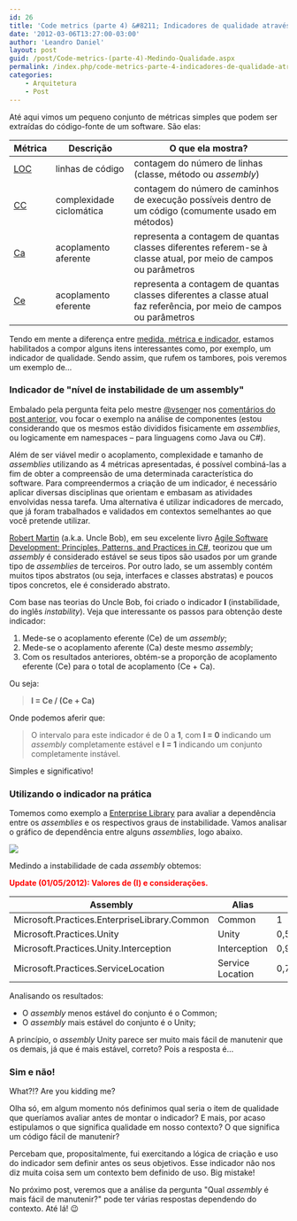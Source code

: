 ```yaml
---
id: 26
title: 'Code metrics (parte 4) &#8211; Indicadores de qualidade através de métricas'
date: '2012-03-06T13:27:00-03:00'
author: 'Leandro Daniel'
layout: post
guid: /post/Code-metrics-(parte-4)-Medindo-Qualidade.aspx
permalink: /index.php/code-metrics-parte-4-indicadores-de-qualidade-atraves-de-metricas/
categories:
    - Arquitetura
    - Post
---
```


Até aqui vimos um pequeno conjunto de métricas simples que podem ser extraídas do código-fonte de um software. São elas:

| **Métrica** | **Descrição** | **O que ela mostra?** |
|---|---|---|
| [LOC](http://leandrodaniel.com/index.php/Code-metrics-(parte-2)-Conhecendo-algumas-metricas) | linhas de código | contagem do número de linhas (classe, método ou *assembly*) |
| [CC](http://leandrodaniel.com/index.php/Code-metrics-(parte-2)-Conhecendo-algumas-metricas) | complexidade ciclomática | contagem do número de caminhos de execução possíveis dentro de um código (comumente usado em métodos) |
| [Ca](http://leandrodaniel.com/index.php/Code-metrics-(parte-3)-Medindo-acoplamento) | acoplamento aferente | representa a contagem de quantas classes diferentes referem-se à classe atual, por meio de campos ou parâmetros |
| [Ce](http://leandrodaniel.com/index.php/Code-metrics-(parte-3)-Medindo-acoplamento) | acoplamento eferente | representa a contagem de quantas classes diferentes a classe atual faz referência, por meio de campos ou parâmetros |

Tendo em mente a diferença entre [medida, métrica e indicador](http://leandrodaniel.com/index.php/Code-metrics-(parte-1)-Um-aliado-do-arquiteto), estamos habilitados a compor alguns itens interessantes como, por exemplo, um indicador de qualidade. Sendo assim, que rufem os tambores, pois veremos um exemplo de…

### Indicador de "nível de instabilidade de um assembly"

Embalado pela pergunta feita pelo mestre [@vsenger](http://twitter.com/vsenger) nos [comentários do post anterior](http://leandrodaniel.com/index.php/Code-metrics-(parte-3)-Medindo-acoplamento.aspx#id_1d78d79a-252a-4160-86f4-96fc51a387d5), vou focar o exemplo na análise de componentes (estou considerando que os mesmos estão divididos fisicamente em *assemblies*, ou logicamente em namespaces – para linguagens como Java ou C#).

Além de ser viável medir o acoplamento, complexidade e tamanho de *assemblies* utilizando as 4 métricas apresentadas, é possível combiná-las a fim de obter a compreensão de uma determinada característica do software. Para compreendermos a criação de um indicador, é necessário aplicar diversas disciplinas que orientam e embasam as atividades envolvidas nessa tarefa. Uma alternativa é utilizar indicadores de mercado, que já foram trabalhados e validados em contextos semelhantes ao que você pretende utilizar.

[Robert Martin](http://www.objectmentor.com/omTeam/martin_r.html) (a.k.a. Uncle Bob), em seu excelente livro [Agile Software Development: Principles, Patterns, and Practices in C#](http://www.amazon.com/Principles-Patterns-Practices-Robert-Martin/dp/0131857258/), teorizou que um *assembly* é considerado estável se seus tipos são usados ​​por um grande tipo de *assemblies* de terceiros. Por outro lado, se um assembly contém muitos tipos abstratos (ou seja, interfaces e classes abstratas) e poucos tipos concretos, ele é considerado abstrato.

Com base nas teorias do Uncle Bob, foi criado o indicador **I** (instabilidade, do inglês *instability*). Veja que interessante os passos para obtenção deste indicador:

1. Mede-se o acoplamento eferente (Ce) de um *assembly*;
2. Mede-se o acoplamento aferente (Ca) deste mesmo *assembly*;
3. Com os resultados anteriores, obtém-se a proporção de acoplamento eferente (Ce) para o total de acoplamento (Ce + Ca).

Ou seja:

> **I = Ce / (Ce + Ca)**

Onde podemos aferir que:

> O intervalo para este indicador é de 0 a **1**, com **I = 0** indicando um *assembly* completamente estável e **I = 1** indicando um conjunto completamente instável.

Simples e significativo!

### Utilizando o indicador na prática

Tomemos como exemplo a [Enterprise Library](http://msdn.microsoft.com/en-us/library/ff648951) para avaliar a dependência entre os *assemblies* e os respectivos graus de instabilidade. Vamos analisar o gráfico de dependência entre alguns *assemblies*, logo abaixo.

![](http://leandrodaniel.com/pics/dependgraph.png)

Medindo a instabilidade de cada *assembly* obtemos:

<span style="color: #ff0000">**Update (01/05/2012): Valores de (I) e considerações.**</span>

| **Assembly** | **Alias** | **(I)** |
|---|---|---|
| Microsoft.Practices.EnterpriseLibrary.Common | Common | 1 |
| Microsoft.Practices.Unity | Unity | 0,54913 |
| Microsoft.Practices.Unity.Interception | Interception | 0,9759 |
| Microsoft.Practices.ServiceLocation | Service Location | 0,78261 |

Analisando os resultados:

- O *assembly* menos estável do conjunto é o Common;
- O *assembly* mais estável do conjunto é o Unity;

A princípio, o *assembly* Unity parece ser muito mais fácil de manutenir que os demais, já que é mais estável, correto? Pois a resposta é…

### Sim e não!

What?!? Are you kidding me?

Olha só, em algum momento nós definimos qual seria o item de qualidade que queríamos avaliar antes de montar o indicador? E mais, por acaso estipulamos o que significa qualidade em nosso contexto? O que significa um código fácil de manutenir?

Percebam que, propositalmente, fui exercitando a lógica de criação e uso do indicador sem definir antes os seus objetivos. Esse indicador não nos diz muita coisa sem um contexto bem definido de uso. Big mistake!

No próximo post, veremos que a análise da pergunta "Qual *assembly* é mais fácil de manutenir?" pode ter várias respostas dependendo do contexto. Até lá! 😉